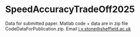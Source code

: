 # SpeedAccuracyTradeOff2025
Data for submitted paper.
Matlab code + data are in zip file CodeDataForPublication.zip.
Email j.v.stone@sheffield.ac.uk
